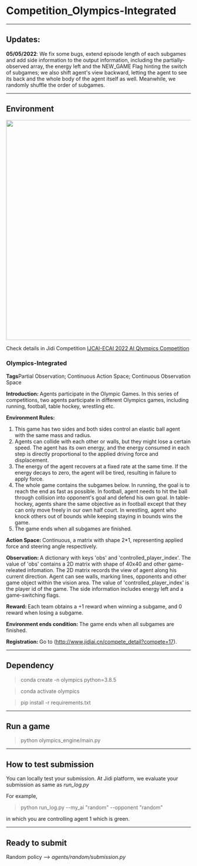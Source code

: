 # Competition_Olympics-Integrated
---
## Updates:

**05/05/2022**: We fix some bugs, extend episode length of each subgames and add side information to the output information, including the partially-observed array, the energy left and the NEW_GAME Flag hinting the switch of subgames; we also shift agent's view backward, letting the agent to see its back and the whole body of the agent itself as well. Meanwhile, we randomly shuffle the order of subgames.

---
## Environment

<img src=https://github.com/jidiai/Competition_Olympics-Integrated/blob/main/olympics_engine/assets/multi-task-olympics.gif width=600>


Check details in Jidi Competition [IJCAI-ECAI 2022 AI Qlympics Competition](http://www.jidiai.cn/compete_detail?compete=17)


### Olympics-Integrated
<b>Tags</b>Partial Observation; Continuous Action Space; Continuous Observation Space

<b>Introduction: </b>Agents participate in the Olympic Games. In this series of competitions, two agents participate in different Olympics games, including running, football, table hockey, wrestling etc.

<b>Environment Rules:</b> 
1. This game has two sides and both sides control an elastic ball agent with the same mass and radius.
2. Agents can collide with each other or walls, but they might lose a certain speed. The agent has its own energy, and the energy consumed in each step is directly proportional to the applied driving force and displacement.
3. The energy of the agent recovers at a fixed rate at the same time. If the energy decays to zero, the agent will be tired, resulting in failure to apply force.
4. The whole game contains the subgames below. In running, the goal is to reach the end as fast as possible. In football, agent needs to hit the ball through collision into opponent's goal and defend his own goal. In table-hockey, agents share the same objective as in football except that they can only move freely in our own half court. In wrestling, agent who knock others out of bounds while keeping staying in bounds wins the game.
5. The game ends when all subgames are finished.


<b>Action Space: </b>Continuous, a matrix with shape 2*1, representing applied force and steering angle respectively.

<b>Observation: </b>A dictionary with keys 'obs' and 'controlled_player_index'. The value of 'obs' contains a 2D matrix with shape of 40x40 and other game-releated infomation. The 2D matrix records the view of agent along his current direction. Agent can see walls, marking lines, opponents and other game object within the vision area. The value of 'controlled_player_index' is the player id of the game. The side information includes energy left and a game-switching flags.

<b>Reward: </b>Each team obtains a +1 reward when winning a subgame, and 0 reward when losing a subgame.

<b>Environment ends condition: </b>The game ends when all subgames are finished.

<b>Registration: </b>Go to (http://www.jidiai.cn/compete_detail?compete=17).


---
## Dependency

>conda create -n olympics python=3.8.5

>conda activate olympics

>pip install -r requirements.txt

---

## Run a game

>python olympics_engine/main.py

---

## How to test submission

You can locally test your submission. At Jidi platform, we evaluate your submission as same as *run_log.py*

For example,

>python run_log.py --my_ai "random" --opponent "random"

in which you are controlling agent 1 which is green.

---

## Ready to submit

Random policy --> *agents/random/submission.py*

